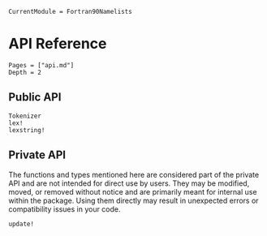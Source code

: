 ```@meta
CurrentModule = Fortran90Namelists
```

# API Reference

```@contents
Pages = ["api.md"]
Depth = 2
```

## Public API

```@docs
Tokenizer
lex!
lexstring!
```

## Private API

The functions and types mentioned here are considered part of the private API and are not
intended for direct use by users. They may be modified, moved, or removed without notice and
are primarily meant for internal use within the package. Using them directly may result in
unexpected errors or compatibility issues in your code.

```@docs
update!
```
